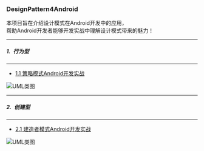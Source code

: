 ### DesignPattern4Android  

本项目旨在介绍设计模式在Android开发中的应用，  
帮助Android开发者能够开发实战中理解设计模式带来的魅力！

*****
##### 1.&ensp;行为型  
*****

- [1.1 策略模式Android开发实战](https://blog.csdn.net/andrexpert/article/details/79603560)  

![UML类图](http://www.plantuml.com/plantuml/png/06xi10AmEUCDMXuzeY-ajiBO-y4SA2waLWFZAky41SrOM1xB0iDcVAq1zRzltBAUEAvqSrx6YV4PWD4B6W2CT9CLrEEdQpYnleNrEWXhO1-6A2JQA_i6wA0bcGXDb6zqcADu-EgSOTFJb0fHtm6psMy60E-bZFd8V93ETfqQw9OLFy11fv96ROXTiW_YDNDTgeAGyXscgbO1RFNW3uHEUY1FvbY_9waziUua5296sjLMXklMeKjIwRhq3)

*****
##### 2.&ensp;创建型  
*****

- [2.1 建造者模式Android开发实战](https://blog.csdn.net/andrexpert/article/details/79499321)  

![UML类图](http://img.blog.csdn.net/20180309163027485)
